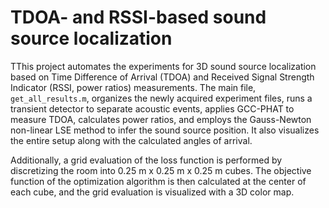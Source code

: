# TDOA- and RSSI-based sound source localization

TThis project automates the experiments for 3D sound source localization based on Time Difference of Arrival (TDOA) and Received Signal Strength Indicator (RSSI, power ratios) measurements. The main file, `get_all_results.m`, organizes the newly acquired experiment files, runs a transient detector to separate acoustic events, applies GCC-PHAT to measure TDOA, calculates power ratios, and employs the Gauss-Newton non-linear LSE method to infer the sound source position. It also visualizes the entire setup along with the calculated angles of arrival.

Additionally, a grid evaluation of the loss function is performed by discretizing the room into 0.25 m x 0.25 m x 0.25 m cubes. The objective function of the optimization algorithm is then calculated at the center of each cube, and the grid evaluation is visualized with a 3D color map.


